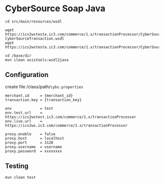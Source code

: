 CyberSource Soap Java
=====================


```
cd src/main/resources/wsdl

wget https://ics2wstesta.ic3.com/commerce/1.x/transactionProcessor/CyberSourceTransaction_1.141.wsdl CyberSourceTransaction.wsdl
wget https://ics2wstesta.ic3.com/commerce/1.x/transactionProcessor/CyberSourceTransaction_1.141.xsd

cd /base/dir
mvn clean axistools:wsdl2java
```


## Configuration

create file /class/path/`cybs.properties`

```
merchant.id     = {merchant_id}
transaction.key = {transaction_key}

env             = test
env.test.url    = https://ics2wstest.ic3.com/commerce/1.x/transactionProcessor
env.live.url    = https://ics2ws.ic3.com/commerce/1.x/transactionProcessor

proxy.enable    = false
proxy.host      = localhost
proxy.port      = 3128
proxy.username  = username
proxy.password  = xxxxxxxx
```

## Testing

```
mvn clean test
```